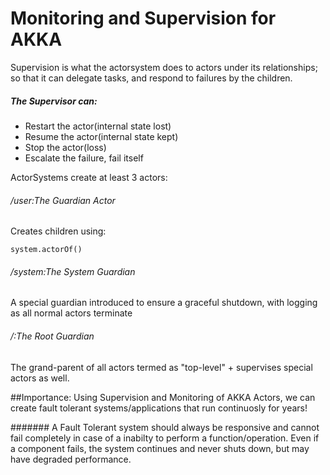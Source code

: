 # Monitoring and Supervision for AKKA
Supervision is what the actorsystem does to actors under its relationships; so that it can delegate tasks, and respond to failures by the children.
##### The Supervisor can:
- Restart the actor(internal state lost)
- Resume the actor(internal state kept)
- Stop the actor(loss)
- Escalate the failure, fail itself

ActorSystems create at least 3 actors:

###### /user:The Guardian Actor
Creates children using:
````
system.actorOf()
````

###### /system:The System Guardian
A special guardian introduced to ensure a graceful shutdown, with logging as all normal actors terminate

###### /:The Root Guardian
The grand-parent of all actors termed as "top-level" + supervises special actors as well.

##Importance:
Using Supervision and Monitoring of AKKA Actors, we can create fault tolerant systems/applications that run continuosly for years!

####### A Fault Tolerant system should always be responsive and cannot fail completely in case of a inabilty to perform a function/operation. Even if a component fails, the system continues and never shuts down, but may have degraded performance.
